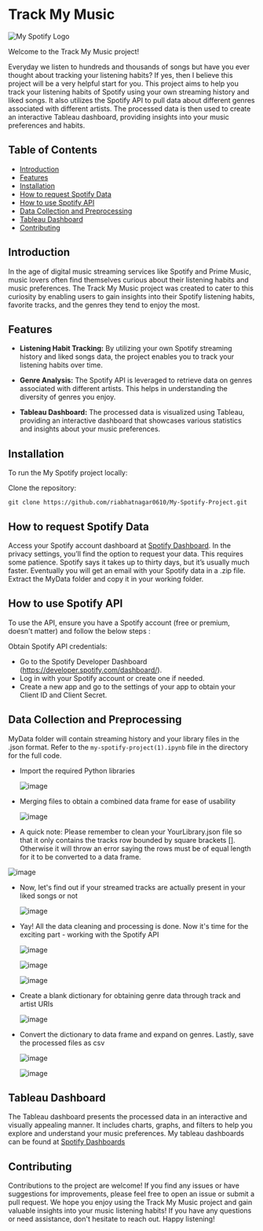 # Track My Music

![My Spotify Logo](https://st.depositphotos.com/37050820/58882/v/450/depositphotos_588825950-stock-illustration-spotify-logo-dark-mode.jpg)

Welcome to the Track My Music project! 

Everyday we listen to hundreds and thousands of songs but have you ever thought about tracking your listening habits? If yes, then I believe this project will be a very helpful start for you. This project aims to help you track your listening habits of Spotify using your own streaming history and liked songs. It also utilizes the Spotify API to pull data about different genres associated with different artists. The processed data is then used to create an interactive Tableau dashboard, providing insights into your music preferences and habits.

## Table of Contents
- [Introduction](#introduction)
- [Features](#features)
- [Installation](#installation)
- [How to request Spotify Data](#how-to-request-spotify-data)
- [How to use Spotify API](#how-to-use-spotify-api)
- [Data Collection and Preprocessing](#data-collection-and-preprocessing)
- [Tableau Dashboard](#tableau-dashboard)
- [Contributing](#contributing)

## Introduction
In the age of digital music streaming services like Spotify and Prime Music, music lovers often find themselves curious about their listening habits and music preferences. The Track My Music project was created to cater to this curiosity by enabling users to gain insights into their Spotify listening habits, favorite tracks, and the genres they tend to enjoy the most.

## Features
- **Listening Habit Tracking:** By utilizing your own Spotify streaming history and liked songs data, the project enables you to track your listening habits over time.

- **Genre Analysis:** The Spotify API is leveraged to retrieve data on genres associated with different artists. This helps in understanding the diversity of genres you enjoy.

- **Tableau Dashboard:** The processed data is visualized using Tableau, providing an interactive dashboard that showcases various statistics and insights about your music preferences.

## Installation
To run the My Spotify project locally: 

Clone the repository:
```
git clone https://github.com/riabhatnagar0610/My-Spotify-Project.git
```


## How to request Spotify Data
Access your Spotify account dashboard at [Spotify Dashboard](https://www.spotify.com/). In the privacy settings, you’ll find the option to request your data. This requires some patience. Spotify says it takes up to thirty days, but it’s usually much faster.
Eventually you will get an email with your Spotify data in a .zip file. Extract the MyData folder and copy it in your working folder.

## How to use Spotify API
To use the API, ensure you have a Spotify account (free or premium, doesn't matter) and follow the below steps : 

Obtain Spotify API credentials:
   - Go to the Spotify Developer Dashboard (https://developer.spotify.com/dashboard/).
   - Log in with your Spotify account or create one if needed.
   - Create a new app and go to the settings of your app to obtain your Client ID and Client Secret.

## Data Collection and Preprocessing
MyData folder will contain streaming history and your library files in the .json format. Refer to the `my-spotify-project(1).ipynb` file in the directory for the full code.

- Import the required Python libraries
  
  ![image](https://github.com/riabhatnagar0610/My-Spotify/assets/91281889/e225270e-38ff-4854-bce5-9dd281686cf9)

- Merging files to obtain a combined data frame for ease of usability
  
  ![image](https://github.com/riabhatnagar0610/My-Spotify/assets/91281889/41f1a3c3-1fa5-46c3-a333-3c7b9e433978)

- A quick note: Please remember to clean your YourLibrary.json file so that it only contains the tracks row bounded by square brackets []. Otherwise it will throw an error saying the rows must be of equal length for it to be converted to a data frame.

 ![image](https://github.com/riabhatnagar0610/My-Spotify/assets/91281889/28853544-a26b-4601-9945-b8063e55a25b)

- Now, let's find out if your streamed tracks are actually present in your liked songs or not

  ![image](https://github.com/riabhatnagar0610/My-Spotify/assets/91281889/aa747120-9036-49bb-a95b-6355a7bb73e3)

- Yay! All the data cleaning and processing is done. Now it's time for the exciting part - working with the Spotify API

  ![image](https://github.com/riabhatnagar0610/My-Spotify/assets/91281889/32050f35-f59c-4384-b906-0d0591b7ef06)

  ![image](https://github.com/riabhatnagar0610/My-Spotify/assets/91281889/5d1835ab-d841-47cd-af46-1ceb0c5bf8f5)

  ![image](https://github.com/riabhatnagar0610/My-Spotify/assets/91281889/b74884c2-c70e-4cf1-9d63-60e5ac98db70)

- Create a blank dictionary for obtaining genre data through track and artist URIs

  ![image](https://github.com/riabhatnagar0610/My-Spotify/assets/91281889/e095d7b5-f2d9-42d6-8479-74917bceae84)

- Convert the dictionary to data frame and expand on genres. Lastly, save the processed files as csv

  ![image](https://github.com/riabhatnagar0610/My-Spotify/assets/91281889/8aed83a1-563d-4793-91fb-1b93d63d3d12)

  ![image](https://github.com/riabhatnagar0610/My-Spotify/assets/91281889/71071419-fc0b-4fe7-b577-1b9233177eaa)


## Tableau Dashboard
The Tableau dashboard presents the processed data in an interactive and visually appealing manner. It includes charts, graphs, and filters to help you explore and understand your music preferences.
My tableau dashboards can be found at [Spotify Dashboards](https://public.tableau.com/app/profile/ria.bhatnagar)

## Contributing
Contributions to the project are welcome! If you find any issues or have suggestions for improvements, please feel free to open an issue or submit a pull request.
We hope you enjoy using the Track My Music project and gain valuable insights into your music listening habits! If you have any questions or need assistance, don't hesitate to reach out. Happy listening!
